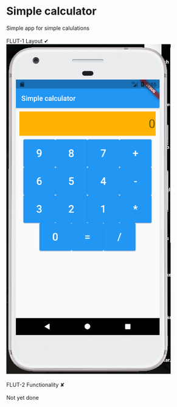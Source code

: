 <h1>Simple calculator</h1>
Simple app for simple calulations

<br />
<br />FLUT-1 Layout ✔
<br />
<img src="readme/mr1.png">
<br />
<br /> FLUT-2 Functionality ✘
<br />
<br /> Not yet done
